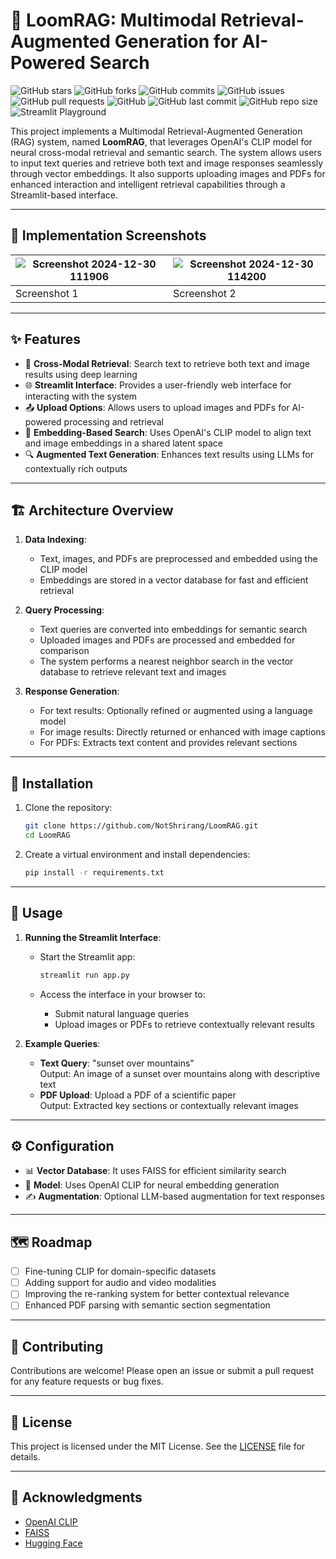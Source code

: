 # 🌟 LoomRAG: Multimodal Retrieval-Augmented Generation for AI-Powered Search

![GitHub stars](https://img.shields.io/github/stars/NotShrirang/LoomRAG?style=social)
![GitHub forks](https://img.shields.io/github/forks/NotShrirang/LoomRAG?style=social)
![GitHub commits](https://img.shields.io/github/commit-activity/t/NotShrirang/LoomRAG)
![GitHub issues](https://img.shields.io/github/issues/NotShrirang/LoomRAG)
![GitHub pull requests](https://img.shields.io/github/issues-pr/NotShrirang/LoomRAG)
![GitHub](https://img.shields.io/github/license/NotShrirang/LoomRAG)
![GitHub last commit](https://img.shields.io/github/last-commit/NotShrirang/LoomRAG)
![GitHub repo size](https://img.shields.io/github/repo-size/NotShrirang/LoomRAG)
![Streamlit Playground](https://img.shields.io/badge/Streamlit%20App-red?style=flat-rounded-square&logo=streamlit&labelColor=white)

This project implements a Multimodal Retrieval-Augmented Generation (RAG) system, named **LoomRAG**, that leverages OpenAI's CLIP model for neural cross-modal retrieval and semantic search. The system allows users to input text queries and retrieve both text and image responses seamlessly through vector embeddings. It also supports uploading images and PDFs for enhanced interaction and intelligent retrieval capabilities through a Streamlit-based interface.

---
## 📸 Implementation Screenshots

| ![Screenshot 2024-12-30 111906](https://github.com/user-attachments/assets/13c0bd0d-1569-4d9e-aae5-ea5801a69beb) | ![Screenshot 2024-12-30 114200](https://github.com/user-attachments/assets/d74e9d75-7716-4705-9564-0c6fdc26790b) |
|---------------------------------------------------------------------------------------------------------------|---------------------------------------------------------------------------------------------------------------|
| Screenshot 1                                                                                                  | Screenshot 2                                                                                                  |

---

## ✨ Features
- 🔄 **Cross-Modal Retrieval**: Search text to retrieve both text and image results using deep learning
- 🌐 **Streamlit Interface**: Provides a user-friendly web interface for interacting with the system
- 📤 **Upload Options**: Allows users to upload images and PDFs for AI-powered processing and retrieval
- 🧠 **Embedding-Based Search**: Uses OpenAI's CLIP model to align text and image embeddings in a shared latent space
- 🔍 **Augmented Text Generation**: Enhances text results using LLMs for contextually rich outputs

---

## 🏗️ Architecture Overview
1. **Data Indexing**:
   - Text, images, and PDFs are preprocessed and embedded using the CLIP model
   - Embeddings are stored in a vector database for fast and efficient retrieval

2. **Query Processing**:
   - Text queries are converted into embeddings for semantic search
   - Uploaded images and PDFs are processed and embedded for comparison
   - The system performs a nearest neighbor search in the vector database to retrieve relevant text and images

3. **Response Generation**:
   - For text results: Optionally refined or augmented using a language model
   - For image results: Directly returned or enhanced with image captions
   - For PDFs: Extracts text content and provides relevant sections

---

## 🚀 Installation
1. Clone the repository:
   ```bash
   git clone https://github.com/NotShrirang/LoomRAG.git
   cd LoomRAG
   ```

2. Create a virtual environment and install dependencies:
   ```bash
   pip install -r requirements.txt
   ```

---

## 📖 Usage
1. **Running the Streamlit Interface**:
   - Start the Streamlit app:

     ```bash
     streamlit run app.py
     ```
   - Access the interface in your browser to:
     - Submit natural language queries
     - Upload images or PDFs to retrieve contextually relevant results

2. **Example Queries**:
   - **Text Query**: "sunset over mountains"  
     Output: An image of a sunset over mountains along with descriptive text
   - **PDF Upload**: Upload a PDF of a scientific paper  
     Output: Extracted key sections or contextually relevant images

---

## ⚙️ Configuration
- 📊 **Vector Database**: It uses FAISS for efficient similarity search
- 🤖 **Model**: Uses OpenAI CLIP for neural embedding generation
- ✍️ **Augmentation**: Optional LLM-based augmentation for text responses

---

## 🗺️ Roadmap
- [ ] Fine-tuning CLIP for domain-specific datasets
- [ ] Adding support for audio and video modalities
- [ ] Improving the re-ranking system for better contextual relevance
- [ ] Enhanced PDF parsing with semantic section segmentation

---

## 🤝 Contributing

Contributions are welcome! Please open an issue or submit a pull request for any feature requests or bug fixes.

---

## 📄 License

This project is licensed under the MIT License. See the [LICENSE](LICENSE) file for details.

---
## 🙏 Acknowledgments

- [OpenAI CLIP](https://openai.com/research/clip)
- [FAISS](https://github.com/facebookresearch/faiss)
- [Hugging Face](https://huggingface.co/)
